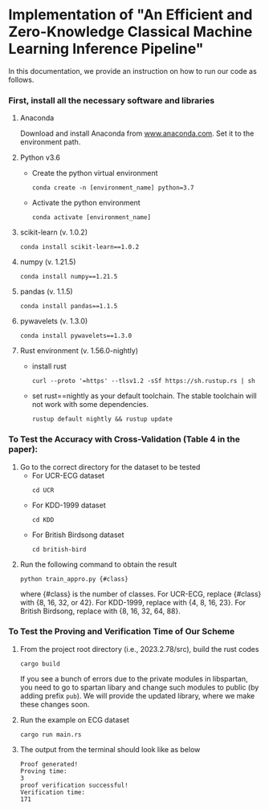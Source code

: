 # Implementation of "An Efficient and Zero-Knowledge Classical Machine Learning Inference Pipeline" 

In this documentation, we provide an instruction on how to run our code as follows.

### First, install all the necessary software and libraries

1.  Anaconda

    Download and install Anaconda from www.anaconda.com. Set it to the environment path.

2.  Python v3.6
    -   Create the python virtual environment
        ```
        conda create -n [environment_name] python=3.7
        ```
    -   Activate the python environment
        ```
        conda activate [environment_name]
        ```
3.  scikit-learn (v. 1.0.2)
    ```
    conda install scikit-learn==1.0.2
    ```
4.  numpy (v. 1.21.5)
    ```
    conda install numpy==1.21.5
    ```
5.  pandas (v. 1.1.5)
    ```
    conda install pandas==1.1.5
    ```
6.  pywavelets (v. 1.3.0)
    ```
    conda install pywavelets==1.3.0
    ```
7.  Rust environment (v. 1.56.0-nightly)
    -   install rust
        ```
        curl --proto '=https' --tlsv1.2 -sSf https://sh.rustup.rs | sh
        ```
    
    -   set rust==nightly as your default toolchain. The stable toolchain will not work with some dependencies.
        ```
        rustup default nightly && rustup update
        ```
### To Test the Accuracy with Cross-Validation (Table 4 in the paper):
    
1.  Go to the correct directory for the dataset to be tested
    -   For UCR-ECG dataset
        ```
        cd UCR
        ```
    -   For KDD-1999 dataset 
        ```
        cd KDD
        ```
    -   For British Birdsong dataset
          ``` 
          cd british-bird
           ```
2.  Run the following command to obtain the result
    ```
    python train_appro.py {#class} 
    ```
    where {#class} is the number of classes. For UCR-ECG, replace {#class} with {8, 16, 32, or 42}. For KDD-1999, replace with {4, 8, 16, 23}. For British Birdsong, replace with {8, 16, 32, 64, 88}.

### To Test the Proving and Verification Time of Our Scheme 


1.  From the project root directory (i.e., 2023.2.78/src), build the rust codes
    ```
    cargo build
    ```
    
    If you see a bunch of errors due to the private modules in libspartan, you need to go to spartan libary and change such modules to public (by adding prefix `pub`). We will provide the updated library, where we make these changes soon.
    
2.  Run the example on ECG dataset 
    ```
    cargo run main.rs
    ```
3.  The output from the terminal should look like as below
    ```
    Proof generated!
    Proving time:
    3
    proof verification successful!
    Verification time:
    171
    ```
